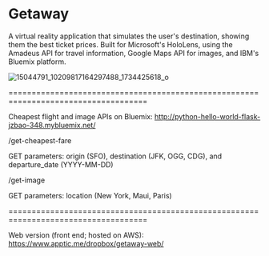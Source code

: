 # Getaway

A virtual reality application that simulates the user's destination, showing them the best ticket prices. Built for Microsoft's HoloLens, using the Amadeus API for travel information, Google Maps API for images, and IBM's Bluemix platform.

![15044791_10209817164297488_1734425618_o](https://cloud.githubusercontent.com/assets/7029855/20247392/fd763b3a-a97f-11e6-9f91-92f259e9de1e.jpg)

====================================================================================

Cheapest flight and image APIs on Bluemix: http://python-hello-world-flask-jzbao-348.mybluemix.net/

/get-cheapest-fare

GET parameters: origin (SFO), destination (JFK, OGG, CDG), and departure_date (YYYY-MM-DD)

/get-image

GET parameters: location (New York, Maui, Paris)

====================================================================================

Web version (front end; hosted on AWS): https://www.apptic.me/dropbox/getaway-web/
